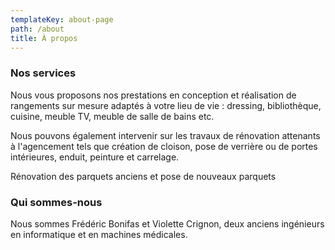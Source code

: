 ```yaml
---
templateKey: about-page
path: /about
title: À propos
---
```

### Nos services

Nous vous proposons nos prestations en conception et réalisation de rangements sur mesure adaptés à votre lieu de vie : dressing, bibliothèque, cuisine, meuble TV, meuble de salle de bains etc.

Nous pouvons également intervenir sur les travaux de rénovation attenants à l'agencement tels que création de cloison, pose de verrière ou de portes intérieures, enduit, peinture et carrelage.

Rénovation des parquets anciens et pose de nouveaux parquets

### Qui sommes-nous

Nous sommes Frédéric Bonifas et Violette Crignon, deux anciens ingénieurs en informatique et en machines médicales.